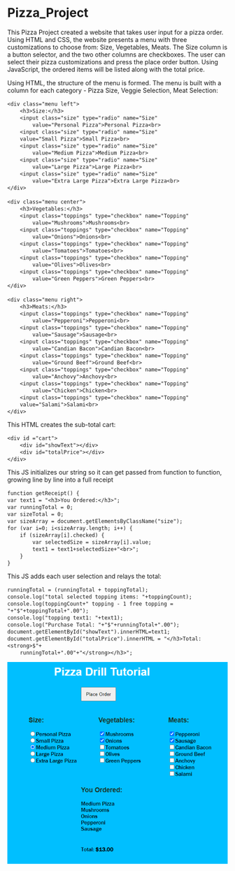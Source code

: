 # Pizza_Project

This Pizza Project created a website that takes user input for a pizza order. Using HTML and CSS, the website presents a menu with three customizations to choose from: Size, Vegetables, Meats. The Size column is a button selector, and the two other columns are checkboxes. The user can select their pizza customizations and press the place order button. Using JavaScript, the ordered items will be listed along with the total price. 

Using HTML, the structure of the menu is formed. The menu is built with a column for each category - Pizza Size, Veggie Selection, Meat Selection: 

    <div class="menu left">
        <h3>Size:</h3>
        <input class="size" type="radio" name="Size"
            value="Personal Pizza">Personal Pizza<br>
        <input class="size" type="radio" name="Size"
        value="Small Pizza">Small Pizza<br>
        <input class="size" type="radio" name="Size"
            value="Medium Pizza">Medium Pizza<br>
        <input class="size" type="radio" name="Size"
            value="Large Pizza">Large Pizza<br>
        <input class="size" type="radio" name="Size"
            value="Extra Large Pizza">Extra Large Pizza<br>
    </div>

    <div class="menu center">
        <h3>Vegetables:</h3>
        <input class="toppings" type="checkbox" name="Topping"
            value="Mushrooms">Mushrooms<br>
        <input class="toppings" type="checkbox" name="Topping"
            value="Onions">Onions<br>
        <input class="toppings" type="checkbox" name="Topping"
            value="Tomatoes">Tomatoes<br>
        <input class="toppings" type="checkbox" name="Topping"
            value="Olives">Olives<br>
        <input class="toppings" type="checkbox" name="Topping"
            value="Green Peppers">Green Peppers<br>
    </div>

    <div class="menu right">
        <h3>Meats:</h3>
        <input class="toppings" type="checkbox" name="Topping"
            value="Pepperoni">Pepperoni<br>
        <input class="toppings" type="checkbox" name="Topping"
            value="Sausage">Sausage<br>
        <input class="toppings" type="checkbox" name="Topping"
            value="Candian Bacon">Candian Bacon<br>
        <input class="toppings" type="checkbox" name="Topping"
            value="Ground Beef">Ground Beef<br>
        <input class="toppings" type="checkbox" name="Topping"
            value="Anchovy">Anchovy<br>
        <input class="toppings" type="checkbox" name="Topping"
            value="Chicken">Chicken<br>
        <input class="toppings" type="checkbox" name="Topping"
        value="Salami">Salami<br>
    </div>
                
This HTML creates the sub-total cart: 

    <div id ="cart">
        <div id="showText"></div>
        <div id="totalPrice"></div>
    </div>  
                
This JS initializes our string so it can get passed from function to function, growing line by line into a full receipt

    function getReceipt() {
    var text1 = "<h3>You Ordered:</h3>";
    var runningTotal = 0;
    var sizeTotal = 0;
    var sizeArray = document.getElementsByClassName("size");
    for (var i=0; i<sizeArray.length; i++) {
        if (sizeArray[i].checked) {
            var selectedSize = sizeArray[i].value;
            text1 = text1+selectedSize+"<br>";
        }
    }


This JS adds each user selection and relays the total: 

    runningTotal = (runningTotal + toppingTotal);
    console.log("total selected topping items: "+toppingCount);
    console.log(toppingCount+" topping - 1 free topping = "+"$"+toppingTotal+".00");
    console.log("topping text1: "+text1);
    console.log("Purchase Total: "+"$"+runningTotal+".00");
    document.getElementById("showText").innerHTML=text1;
    document.getElementById("totalPrice").innerHTML = "</h3>Total: <strong>$"+
        runningTotal+".00"+"</strong></h3>";
        
![PPimage](/menu.PNG?raw=true "Optional Title")
